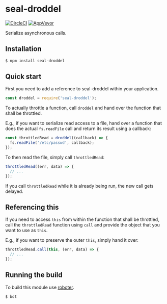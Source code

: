 # seal-droddel

[![CircleCI](https://circleci.com/gh/sealsystems/seal-droddel.svg?style=svg)](https://circleci.com/gh/sealsystems/seal-droddel)
[![AppVeyor](https://ci.appveyor.com/api/projects/status/9tmhr4nt442rkvjy?svg=true)](https://ci.appveyor.com/project/Plossys/seal-droddel)

Serialize asynchronous calls.

## Installation

```bash
$ npm install seal-droddel
```

## Quick start

First you need to add a reference to seal-droddel within your application.

```javascript
const droddel = require('seal-droddel');
```

To actually throttle a function, call `droddel` and hand over the function
that shall be throttled.

E.g., if you want to serialize read access to a file, hand over a function
that does the actual `fs.readFile` call and return its result using a
callback:

```javascript
const throttledRead = droddel((callback) => {
  fs.readFile('/etc/passwd', callback);
});
```

To then read the file, simply call `throttledRead`:

```javascript
throttledRead((err, data) => {
  // ...
});
```

If you call `throttledRead` while it is already being run, the new call gets
delayed.

## Referencing this

If you need to access `this` from within the function that shall be
throttled, call the `throttledRead` function using `call` and provide the
object that you want to use as `this`.

E.g., if you want to preserve the outer `this`, simply hand it over:

```javascript
throttledRead.call(this, (err, data) => {
  // ...
});
```

## Running the build

To build this module use [roboter](https://www.npmjs.com/package/roboter).

```bash
$ bot
```
